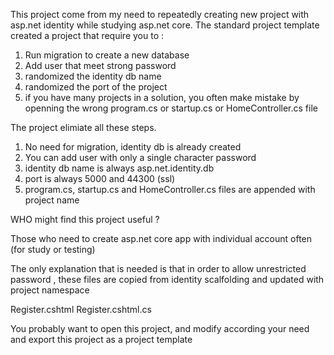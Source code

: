  This project come from my need to repeatedly creating new project with asp.net identity while studying asp.net core.  The standard project template created a project that require you to :

1. Run migration to create a new database
2. Add user that meet strong password
3. randomized the identity db name
4. randomized the port of the project
5. if you have many projects in a solution, you often make mistake by openning the wrong program.cs or startup.cs or HomeController.cs file

The project elimiate all these steps.
1. No need for migration, identity db is already created
2. You can add user with only a single character password
3. identity db name is always asp.net.identity.db
4. port is always 5000 and 44300 (ssl)
5. program.cs, startup.cs and HomeController.cs files are appended with project name




WHO might find this project useful ?

Those who need to create asp.net core app with individual account often (for study or testing)

The only explanation that is needed is that in order to allow unrestricted password , these files are copied from identity scalfolding and updated with project namespace

Register.cshtml
Register.cshtml.cs


You probably want to open this project, and modify according your need and export this project as a project template



